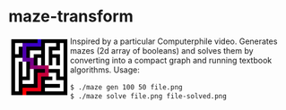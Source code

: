 # maze-transform

<img src='images/maze-icon.png' width=100 align='left' hspace='5' vspace='5'/>

Inspired by a particular Computerphile video. Generates mazes (2d
array of booleans) and solves them by converting into a compact
graph and running textbook algorithms. Usage:

```shell
$ ./maze gen 100 50 file.png
$ ./maze solve file.png file-solved.png
```
